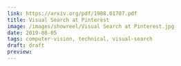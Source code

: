 ```yaml
---
link: https://arxiv.org/pdf/1908.01707.pdf
title: Visual Search at Pinterest
image: /images/showreel/Visual Search at Pinterest.jpg
date: 2019-08-05
tags: computer-vision, technical, visual-search
draft: draft
preview:
---
```



